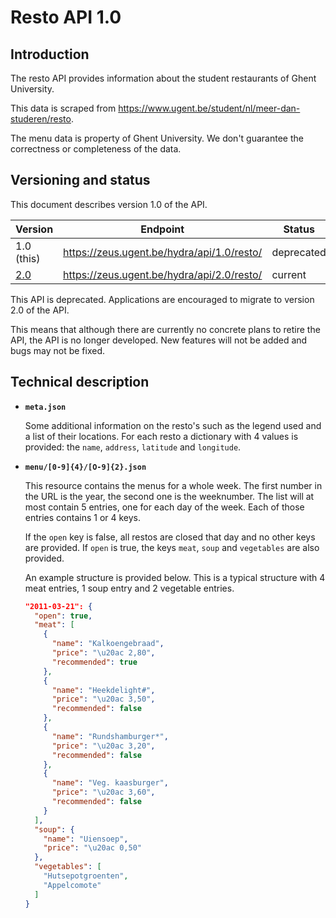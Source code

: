 # Resto API 1.0

## Introduction

The resto API provides information about the student restaurants of Ghent University. 

This data is scraped from https://www.ugent.be/student/nl/meer-dan-studeren/resto.

The menu data is property of Ghent University. We don't guarantee the correctness or completeness of the data.

## Versioning and status

This document describes version 1.0 of the API.

| Version                | Endpoint                                   | Status     |
|------------------------|--------------------------------------------|------------|
| 1.0 (this)             | https://zeus.ugent.be/hydra/api/1.0/resto/ | deprecated |
| [2.0](api-resto-02.md) | https://zeus.ugent.be/hydra/api/2.0/resto/ | current    |

This API is deprecated. Applications are encouraged to migrate to version 2.0 of the API.

This means that although there are currently no concrete plans to retire the API, the API is no longer developed. New features will not be added and bugs may not be fixed.

## Technical description

* **`meta.json`**

  Some additional information on the resto's such as the legend used and a list of their locations. For each resto a dictionary with 4 values is provided: the `name`, `address`, `latitude` and `longitude`.

* **`menu/[0-9]{4}/[O-9]{2}.json`**

  This resource contains the menus for a whole week. The first number in the URL is the year, the second one is the weeknumber. The list will at most contain 5 entries, one for each day of the week. Each of those entries contains 1 or 4 keys.

  If the `open` key is false, all restos are closed that day and no other keys are provided. If `open` is true, the keys `meat`, `soup` and `vegetables` are also provided.

  An example structure is provided below. This is a typical structure with 4 meat entries, 1 soup entry and 2 vegetable entries.
  ```json
  "2011-03-21": {
    "open": true,
    "meat": [
      {
        "name": "Kalkoengebraad",
        "price": "\u20ac 2,80",
        "recommended": true
      },
      {
        "name": "Heekdelight#",
        "price": "\u20ac 3,50",
        "recommended": false
      },
      {
        "name": "Rundshamburger*",
        "price": "\u20ac 3,20",
        "recommended": false
      },
      {
        "name": "Veg. kaasburger",
        "price": "\u20ac 3,60",
        "recommended": false
      }
    ],
    "soup": {
      "name": "Uiensoep",
      "price": "\u20ac 0,50"
    },
    "vegetables": [
      "Hutsepotgroenten",
      "Appelcomote"
    ]
  }
  ```

